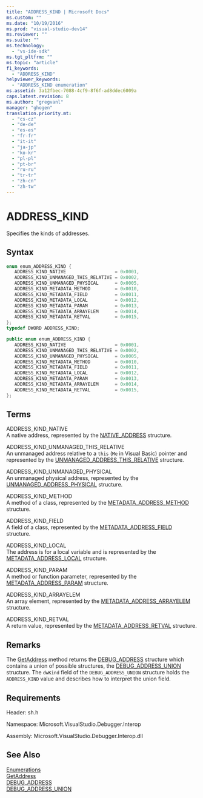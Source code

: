 ```yaml
---
title: "ADDRESS_KIND | Microsoft Docs"
ms.custom: ""
ms.date: "10/19/2016"
ms.prod: "visual-studio-dev14"
ms.reviewer: ""
ms.suite: ""
ms.technology: 
  - "vs-ide-sdk"
ms.tgt_pltfrm: ""
ms.topic: "article"
f1_keywords: 
  - "ADDRESS_KIND"
helpviewer_keywords: 
  - "ADDRESS_KIND enumeration"
ms.assetid: 3a12fbec-7088-4cf9-8f6f-ad8ddec6009a
caps.latest.revision: 8
ms.author: "gregvanl"
manager: "ghogen"
translation.priority.mt: 
  - "cs-cz"
  - "de-de"
  - "es-es"
  - "fr-fr"
  - "it-it"
  - "ja-jp"
  - "ko-kr"
  - "pl-pl"
  - "pt-br"
  - "ru-ru"
  - "tr-tr"
  - "zh-cn"
  - "zh-tw"
---
```

# ADDRESS_KIND
Specifies the kinds of addresses.  
  
## Syntax  
  
```cpp  
enum enum_ADDRESS_KIND {  
   ADDRESS_KIND_NATIVE                  = 0x0001,  
   ADDRESS_KIND_UNMANAGED_THIS_RELATIVE = 0x0002,  
   ADDRESS_KIND_UNMANAGED_PHYSICAL      = 0x0005,  
   ADDRESS_KIND_METADATA_METHOD         = 0x0010,  
   ADDRESS_KIND_METADATA_FIELD          = 0x0011,  
   ADDRESS_KIND_METADATA_LOCAL          = 0x0012,  
   ADDRESS_KIND_METADATA_PARAM          = 0x0013,  
   ADDRESS_KIND_METADATA_ARRAYELEM      = 0x0014,  
   ADDRESS_KIND_METADATA_RETVAL         = 0x0015,  
};  
typedef DWORD ADDRESS_KIND;  
```  
  
```c#  
public enum enum_ADDRESS_KIND {  
   ADDRESS_KIND_NATIVE                  = 0x0001,  
   ADDRESS_KIND_UNMANAGED_THIS_RELATIVE = 0x0002,  
   ADDRESS_KIND_UNMANAGED_PHYSICAL      = 0x0005,  
   ADDRESS_KIND_METADATA_METHOD         = 0x0010,  
   ADDRESS_KIND_METADATA_FIELD          = 0x0011,  
   ADDRESS_KIND_METADATA_LOCAL          = 0x0012,  
   ADDRESS_KIND_METADATA_PARAM          = 0x0013,  
   ADDRESS_KIND_METADATA_ARRAYELEM      = 0x0014,  
   ADDRESS_KIND_METADATA_RETVAL         = 0x0015,  
};  
```  
  
## Terms  
 ADDRESS_KIND_NATIVE  
 A native address, represented by the [NATIVE_ADDRESS](../extensibility-debugger-reference/native_address.md) structure.  
  
 ADDRESS_KIND_UNMANAGED_THIS_RELATIVE  
 An unmanaged address relative to a `this` (`Me` in Visual Basic) pointer and represented by the [UNMANAGED_ADDRESS_THIS_RELATIVE](../extensibility-debugger-reference/unmanaged_address_this_relative.md) structure.  
  
 ADDRESS_KIND_UNMANAGED_PHYSICAL  
 An unmanaged physical address, represented by the [UNMANAGED_ADDRESS_PHYSICAL](../extensibility-debugger-reference/unmanaged_address_physical.md) structure.  
  
 ADDRESS_KIND_METHOD  
 A method of a class, represented by the [METADATA_ADDRESS_METHOD](../extensibility-debugger-reference/metadata_address_method.md) structure.  
  
 ADDRESS_KIND_FIELD  
 A field of a class, represented by the [METADATA_ADDRESS_FIELD](../extensibility-debugger-reference/metadata_address_field.md) structure.  
  
 ADDRESS_KIND_LOCAL  
 The address is for a local variable and is represented by the [METADATA_ADDRESS_LOCAL](../extensibility-debugger-reference/metadata_address_local.md) structure.  
  
 ADDRESS_KIND_PARAM  
 A method or function parameter, represented by the [METADATA_ADDRESS_PARAM](../extensibility-debugger-reference/metadata_address_param.md) structure.  
  
 ADDRESS_KIND_ARRAYELEM  
 An array element, represented by the [METADATA_ADDRESS_ARRAYELEM](../extensibility-debugger-reference/metadata_address_arrayelem.md) structure.  
  
 ADDRESS_KIND_RETVAL  
 A return value, represented by the [METADATA_ADDRESS_RETVAL](../extensibility-debugger-reference/metadata_address_retval.md) structure.  
  
## Remarks  
 The [GetAddress](../extensibility-debugger-reference/idebugaddress--getaddress.md) method returns the [DEBUG_ADDRESS](../extensibility-debugger-reference/debug_address.md) structure which contains a union of possible structures, the [DEBUG_ADDRESS_UNION](../extensibility-debugger-reference/debug_address_union.md) structure. The `dwKind` field of the `DEBUG_ADDRESS_UNION` structure holds the `ADDRESS_KIND` value and describes how to interpret the union field.  
  
## Requirements  
 Header: sh.h  
  
 Namespace: Microsoft.VisualStudio.Debugger.Interop  
  
 Assembly: Microsoft.VisualStudio.Debugger.Interop.dll  
  
## See Also  
 [Enumerations](../extensibility-debugger-reference/enumerations--visual-studio-debugging-.md)   
 [GetAddress](../extensibility-debugger-reference/idebugaddress--getaddress.md)   
 [DEBUG_ADDRESS](../extensibility-debugger-reference/debug_address.md)   
 [DEBUG_ADDRESS_UNION](../extensibility-debugger-reference/debug_address_union.md)